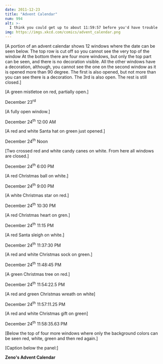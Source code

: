 ```yaml
---
date: 2011-12-23
title: "Advent Calendar"
num: 994
alt: >-
  I think you could get up to about 11:59:57 before you'd have trouble swallowing the chocolates fast enough. At that point, you'd need some kind of a liquify-and-chug apparatus to get up over the 11:59:59 barrier. Anyway, Merry Christmas!
img: https://imgs.xkcd.com/comics/advent_calendar.png
---
```

[A portion of an advent calendar shows 12 windows where the date can be seen below. The top row is cut off so you cannot see the very top of the window At the bottom there are four more windows, but only the top part can be seen, and there is no decoration visible. All the other windows have a decoration, although, you cannot see the one on the second window as it is opened more than 90 degree. The first is also opened, but not more than you can see there is a decoration. The 3rd is also open. The rest is still closed.]

[A green mistletoe on red, partially open.]

December 23<sup>rd</sup>

[A fully open window.]

December 24<sup>th</sup> 12:00 AM

[A red and white Santa hat on green just opened.]

December 24<sup>th</sup> Noon

[Two crossed red and white candy canes on white. From here all windows are closed.]

December 24<sup>th</sup> 6:00 PM

[A red Christmas ball on white.]

December 24<sup>th</sup> 9:00 PM

[A white Christmas star on red.]

December 24<sup>th</sup> 10:30 PM

[A red Christmas heart on gren.]

December 24<sup>th</sup> 11:15 PM

[A red Santa sleigh on white.]

December 24<sup>th</sup> 11:37:30 PM

[A red and white Christmas sock on green.]

December 24<sup>th</sup> 11:48:45 PM

[A green Christmas tree on red.]

December 24<sup>th</sup> 11:54:22.5 PM

[A red and green Christmas wreath on white]

December 24<sup>th</sup> 11:57:11.25 PM

[A red and white Christmas gift on green]

December 24<sup>th</sup> 11:58:35.63 PM

[Below the top of four more windows where only the background colors can be seen red, white, green and then red again.]

[Caption below the panel:]

**Zeno's Advent Calendar**